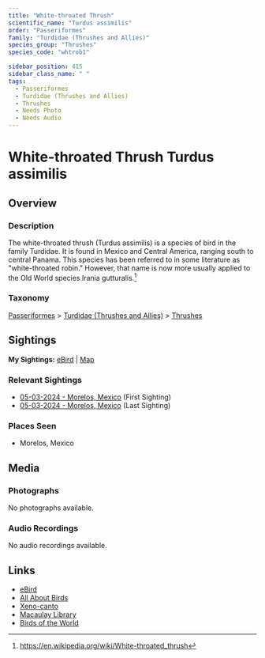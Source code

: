 ```yaml
---
title: "White-throated Thrush"
scientific_name: "Turdus assimilis"
order: "Passeriformes"
family: "Turdidae (Thrushes and Allies)"
species_group: "Thrushes"
species_code: "whtrob1"

sidebar_position: 415
sidebar_class_name: " "
tags: 
  - Passeriformes
  - Turdidae (Thrushes and Allies)
  - Thrushes
  - Needs Photo
  - Needs Audio
---
```


# White-throated Thrush <span className='sci_name'>Turdus assimilis</span>

## Overview

### Description
The white-throated thrush (Turdus assimilis) is a species of bird in the family Turdidae. It is found in Mexico and Central America, ranging south to central Panama. This species has been referred to in some literature as "white-throated robin." However, that name is now more usually applied to the Old World species Irania gutturalis.[^1]

[^1]: https://en.wikipedia.org/wiki/White-throated_thrush

### Taxonomy
[Passeriformes](/tags/passeriformes) > [Turdidae (Thrushes and Allies)](/tags/turdidae-thrushes-and-allies) > [Thrushes](/tags/thrushes)


## Sightings

**My Sightings:** [eBird](https://ebird.org/lifelist?r=world&time=life&spp=whtrob1) | [Map](/map?species_code=whtrob1)

### Relevant Sightings

* [05-03-2024 - Morelos, Mexico](https://ebird.org/checklist/S171768259) (First Sighting)
* [05-03-2024 - Morelos, Mexico](https://ebird.org/checklist/S171768281) (Last Sighting)

### Places Seen

* Morelos, Mexico



## Media
### Photographs
No photographs available.

### Audio Recordings
No audio recordings available.

## Links
* [eBird](https://ebird.org/species/whtrob1) 
* [All About Birds](https://www.allaboutbirds.org/guide/whtrob1) 
* [Xeno-canto](https://www.xeno-canto.org/species/turdus-assimilis) 
* [Macaulay Library](https://search.macaulaylibrary.org/catalog?taxonCode=whtrob1&sort=rating_rank_desc)
* [Birds of the World](https://birdsoftheworld.org/bow/species/whtrob1)
